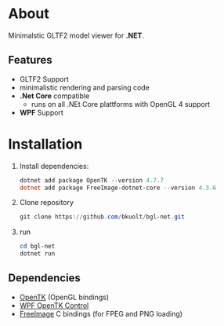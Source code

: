 # About
Minimalstic GLTF2 model viewer for __.NET__.  
## Features
- GLTF2 Support
- minimalistic rendering and parsing code
- __.Net Core__ compatible
  - runs on all .NEt Core plattforms with OpenGL 4 support
- __WPF__ Support

# Installation

1) Install dependencies:
    ```PowerShell
    dotnet add package OpenTK --version 4.7.7
    dotnet add package FreeImage-dotnet-core --version 4.3.6
    ```
2) Clone repository
    ```PowerShell
    git clone https://github.com/bkuolt/bgl-net.git
    ```
3) run
    ```PowerShell
    cd bgl-net
    dotnet run
    ```

## Dependencies
- [OpenTK](https://github.com/opentk/opentk) (OpenGL bindings)
- [WPF OpenTK Control](https://github.com/opentk/GLWpfControl)
- [FreeImage](https://github.com/matgr1/FreeImage-dotnet-core) C bindings (for FPEG and PNG loading)
